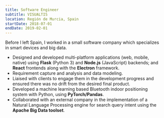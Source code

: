 ```yaml
---
title: Software Engineer
subtitle: VISUALTIS
location: Región de Murcia, Spain
startDate: 2018-07-01
endDate: 2019-02-01
---
```


Before I left Spain, I worked in a small software company which specializes in smart devices and big data.

* Designed and developed multi-platform applications (web, mobile, native) using **Flask** (Python 3) and **Node.js** (JavaScript) backends; and **React** frontends along with the **Electron** framework.
* Requirement capture and analysis and data modeling.
* Liaised with clients to engage them in the development progress and ensured there was no drift from the desired final product.
* Developed a machine learning based Bluetooth indoor positioning system with Python, using **PyTorch/Pandas**.
* Collaborated with an external company in the implementation of a Natural Language Processing engine for search query intent using the **Apache Big Data toolset**.
